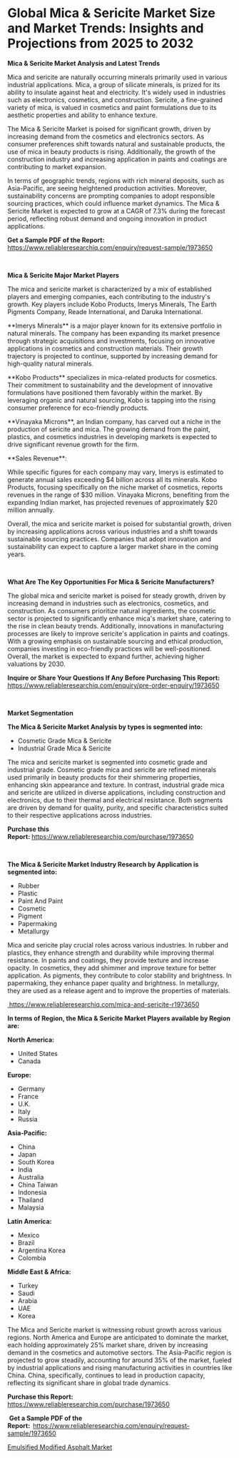 <p><h1>Global Mica & Sericite Market Size and Market Trends: Insights and Projections from 2025 to 2032</h1></p><p><strong>Mica & Sericite Market Analysis and Latest Trends</strong></p>
<p><p>Mica and sericite are naturally occurring minerals primarily used in various industrial applications. Mica, a group of silicate minerals, is prized for its ability to insulate against heat and electricity. It's widely used in industries such as electronics, cosmetics, and construction. Sericite, a fine-grained variety of mica, is valued in cosmetics and paint formulations due to its aesthetic properties and ability to enhance texture.</p><p>The Mica & Sericite Market is poised for significant growth, driven by increasing demand from the cosmetics and electronics sectors. As consumer preferences shift towards natural and sustainable products, the use of mica in beauty products is rising. Additionally, the growth of the construction industry and increasing application in paints and coatings are contributing to market expansion.</p><p>In terms of geographic trends, regions with rich mineral deposits, such as Asia-Pacific, are seeing heightened production activities. Moreover, sustainability concerns are prompting companies to adopt responsible sourcing practices, which could influence market dynamics. The Mica & Sericite Market is expected to grow at a CAGR of 7.3% during the forecast period, reflecting robust demand and ongoing innovation in product applications.</p></p>
<p><strong>Get a Sample PDF of the Report:&nbsp;</strong> <a href="https://www.reliableresearchiq.com/enquiry/request-sample/1973650?utm_campaign=3381&utm_medium=2&utm_source=Github&utm_content=ia&utm_term=03042025&utm_id=mica-sericite">https://www.reliableresearchiq.com/enquiry/request-sample/1973650</a></p>
<p>&nbsp;</p>
<p><strong>Mica & Sericite Major Market Players</strong></p>
<p><p>The mica and sericite market is characterized by a mix of established players and emerging companies, each contributing to the industry's growth. Key players include Kobo Products, Imerys Minerals, The Earth Pigments Company, Reade International, and Daruka International. </p><p>**Imerys Minerals** is a major player known for its extensive portfolio in natural minerals. The company has been expanding its market presence through strategic acquisitions and investments, focusing on innovative applications in cosmetics and construction materials. Their growth trajectory is projected to continue, supported by increasing demand for high-quality natural minerals.</p><p>**Kobo Products** specializes in mica-related products for cosmetics. Their commitment to sustainability and the development of innovative formulations have positioned them favorably within the market. By leveraging organic and natural sourcing, Kobo is tapping into the rising consumer preference for eco-friendly products.</p><p>**Vinayaka Microns**, an Indian company, has carved out a niche in the production of sericite and mica. The growing demand from the paint, plastics, and cosmetics industries in developing markets is expected to drive significant revenue growth for the firm. </p><p>**Sales Revenue**: </p><p>While specific figures for each company may vary, Imerys is estimated to generate annual sales exceeding $4 billion across all its minerals. Kobo Products, focusing specifically on the niche market of cosmetics, reports revenues in the range of $30 million. Vinayaka Microns, benefiting from the expanding Indian market, has projected revenues of approximately $20 million annually.</p><p>Overall, the mica and sericite market is poised for substantial growth, driven by increasing applications across various industries and a shift towards sustainable sourcing practices. Companies that adopt innovation and sustainability can expect to capture a larger market share in the coming years.</p></p>
<p>&nbsp;</p>
<p><strong>What Are The Key Opportunities For Mica & Sericite Manufacturers?</strong></p>
<p><p>The global mica and sericite market is poised for steady growth, driven by increasing demand in industries such as electronics, cosmetics, and construction. As consumers prioritize natural ingredients, the cosmetic sector is projected to significantly enhance mica's market share, catering to the rise in clean beauty trends. Additionally, innovations in manufacturing processes are likely to improve sericite's application in paints and coatings. With a growing emphasis on sustainable sourcing and ethical production, companies investing in eco-friendly practices will be well-positioned. Overall, the market is expected to expand further, achieving higher valuations by 2030.</p></p>
<p><strong>Inquire or Share Your Questions If Any Before Purchasing This Report:</strong> <a href="https://www.reliableresearchiq.com/enquiry/pre-order-enquiry/1973650?utm_campaign=3381&utm_medium=2&utm_source=Github&utm_content=ia&utm_term=03042025&utm_id=mica-sericite">https://www.reliableresearchiq.com/enquiry/pre-order-enquiry/1973650</a></p>
<p>&nbsp;</p>
<p><strong>Market Segmentation</strong></p>
<p><strong>The Mica & Sericite Market Analysis by types is segmented into:</strong></p>
<p><ul><li>Cosmetic Grade Mica & Sericite</li><li>Industrial Grade Mica & Sericite</li></ul></p>
<p><p>The mica and sericite market is segmented into cosmetic grade and industrial grade. Cosmetic grade mica and sericite are refined minerals used primarily in beauty products for their shimmering properties, enhancing skin appearance and texture. In contrast, industrial grade mica and sericite are utilized in diverse applications, including construction and electronics, due to their thermal and electrical resistance. Both segments are driven by demand for quality, purity, and specific characteristics suited to their respective applications across industries.</p></p>
<p><strong>Purchase this Report:&nbsp;</strong><a href="https://www.reliableresearchiq.com/purchase/1973650?utm_campaign=3381&utm_medium=2&utm_source=Github&utm_content=ia&utm_term=03042025&utm_id=mica-sericite">https://www.reliableresearchiq.com/purchase/1973650</a></p>
<p>&nbsp;</p>
<p><strong>The Mica & Sericite Market Industry Research by Application is segmented into:</strong></p>
<p><ul><li>Rubber</li><li>Plastic</li><li>Paint And Paint</li><li>Cosmetic</li><li>Pigment</li><li>Papermaking</li><li>Metallurgy</li></ul></p>
<p><p>Mica and sericite play crucial roles across various industries. In rubber and plastics, they enhance strength and durability while improving thermal resistance. In paints and coatings, they provide texture and increase opacity. In cosmetics, they add shimmer and improve texture for better application. As pigments, they contribute to color stability and brightness. In papermaking, they enhance paper quality and brightness. In metallurgy, they are used as a release agent and to improve the properties of materials.</p></p>
<p><a href="https://www.reliableresearchiq.com/mica-and-sericite-r1973650?utm_campaign=3381&utm_medium=2&utm_source=Github&utm_content=ia&utm_term=03042025&utm_id=mica-sericite">&nbsp;https://www.reliableresearchiq.com/mica-and-sericite-r1973650</a></p>
<p><strong>In terms of Region, the Mica & Sericite Market Players available by Region are:</strong></p>
<p>
    <p> <strong> North America: </strong>
        <ul>
            <li>United States</li>
            <li>Canada</li>
        </ul>
        </p> 
    <p> <strong> Europe: </strong>
        <ul>
            <li>Germany</li>
            <li>France</li>
            <li>U.K.</li>
            <li>Italy</li>
            <li>Russia</li>
        </ul>
        </p> 
    <p> <strong> Asia-Pacific: </strong>
        <ul>
            <li>China</li>
            <li>Japan</li>
            <li>South Korea</li>
            <li>India</li>
            <li>Australia</li>
            <li>China Taiwan</li>
            <li>Indonesia</li>
            <li>Thailand</li>
            <li>Malaysia</li>
        </ul>
        </p> 
    <p> <strong> Latin America: </strong>
        <ul>
            <li>Mexico</li>
            <li>Brazil</li>
            <li>Argentina Korea</li>
            <li>Colombia</li>
        </ul>
        </p> 
    <p> <strong> Middle East & Africa: </strong>
        <ul>
            <li>Turkey</li>
            <li>Saudi</li>
            <li>Arabia</li>
            <li>UAE</li>
            <li>Korea</li>
        </ul>
    </p>
    </p>
<p><p>The Mica and Sericite market is witnessing robust growth across various regions. North America and Europe are anticipated to dominate the market, each holding approximately 25% market share, driven by increasing demand in the cosmetics and automotive sectors. The Asia-Pacific region is projected to grow steadily, accounting for around 35% of the market, fueled by industrial applications and rising manufacturing activities in countries like China. China, specifically, continues to lead in production capacity, reflecting its significant share in global trade dynamics.</p></p>
<p><strong>Purchase this Report: </strong><a href="https://www.reliableresearchiq.com/purchase/1973650?utm_campaign=3381&utm_medium=2&utm_source=Github&utm_content=ia&utm_term=03042025&utm_id=mica-sericite">https://www.reliableresearchiq.com/purchase/1973650</a></p>
<p>&nbsp;<strong>Get a Sample PDF of the Report:&nbsp;&nbsp;</strong><a href="https://www.reliableresearchiq.com/enquiry/request-sample/1973650?utm_campaign=3381&utm_medium=2&utm_source=Github&utm_content=ia&utm_term=03042025&utm_id=mica-sericite">https://www.reliableresearchiq.com/enquiry/request-sample/1973650</a></p>
<p><strong></strong></p>
<p><p><a href="https://github.com/anejaryaan8m/Market-Research-Report-List-1/blob/main/emulsified-modified-asphalt-market.md?utm_campaign=3381&utm_medium=2&utm_source=Github&utm_content=ia&utm_term=03042025&utm_id=mica-sericite">Emulsified Modified Asphalt Market</a></p></p>